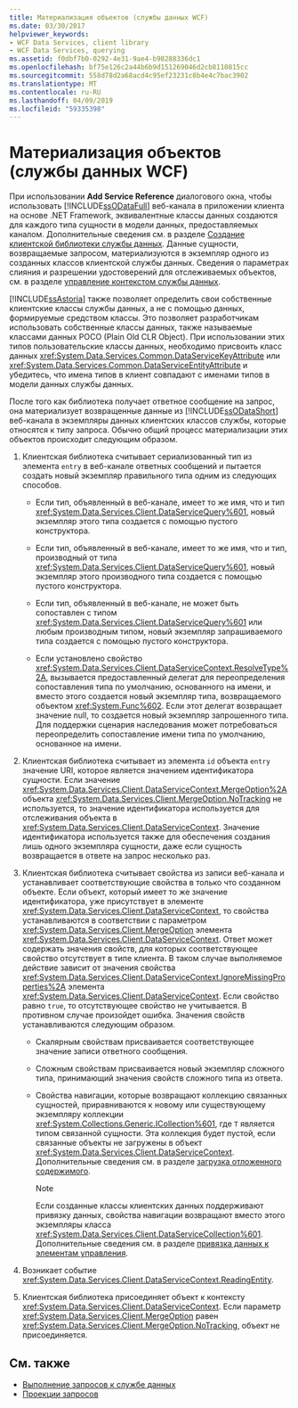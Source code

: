 ```yaml
---
title: Материализация объектов (службы данных WCF)
ms.date: 03/30/2017
helpviewer_keywords:
- WCF Data Services, client library
- WCF Data Services, querying
ms.assetid: f0dbf7b0-0292-4e31-9ae4-b98288336dc1
ms.openlocfilehash: bf75e126c2a44b6b9d151269046d2cb8110815cc
ms.sourcegitcommit: 558d78d2a68acd4c95ef23231c8b4e4c7bac3902
ms.translationtype: MT
ms.contentlocale: ru-RU
ms.lasthandoff: 04/09/2019
ms.locfileid: "59335398"
---
```

# <a name="object-materialization-wcf-data-services"></a>Материализация объектов (службы данных WCF)
При использовании **Add Service Reference** диалогового окна, чтобы использовать [!INCLUDE[ssODataFull](../../../../includes/ssodatafull-md.md)] веб-канала в приложении клиента на основе .NET Framework, эквивалентные классы данных создаются для каждого типа сущности в модели данных, предоставляемых каналом. Дополнительные сведения см. в разделе [Создание клиентской библиотеки службы данных](../../../../docs/framework/data/wcf/generating-the-data-service-client-library-wcf-data-services.md). Данные сущности, возвращаемые запросом, материализуются в экземпляр одного из созданных классов клиентской службы данных. Сведения о параметрах слияния и разрешении удостоверений для отслеживаемых объектов, см. в разделе [управление контекстом службы данных](../../../../docs/framework/data/wcf/managing-the-data-service-context-wcf-data-services.md).  
  
 [!INCLUDE[ssAstoria](../../../../includes/ssastoria-md.md)] также позволяет определить свои собственные клиентские классы службы данных, а не с помощью данных, формируемые средством классы. Это позволяет разработчикам использовать собственные классы данных, также называемые классами данных POCO (Plain Old CLR Object). При использовании этих типов пользовательские классы данных, необходимо присвоить класс данных <xref:System.Data.Services.Common.DataServiceKeyAttribute> или <xref:System.Data.Services.Common.DataServiceEntityAttribute> и убедитесь, что имена типов в клиент совпадают с именами типов в модели данных службы данных.  
  
 После того как библиотека получает ответное сообщение на запрос, она материализует возвращенные данные из [!INCLUDE[ssODataShort](../../../../includes/ssodatashort-md.md)] веб-канала в экземпляры данных клиентских классов службы, которые относятся к типу запроса. Обычно общий процесс материализации этих объектов происходит следующим образом.  
  
1. Клиентская библиотека считывает сериализованный тип из элемента `entry` в веб-канале ответных сообщений и пытается создать новый экземпляр правильного типа одним из следующих способов.  
  
    -   Если тип, объявленный в веб-канале, имеет то же имя, что и тип <xref:System.Data.Services.Client.DataServiceQuery%601>, новый экземпляр этого типа создается с помощью пустого конструктора.  
  
    -   Если тип, объявленный в веб-канале, имеет то же имя, что и тип, производный от типа <xref:System.Data.Services.Client.DataServiceQuery%601>, новый экземпляр этого производного типа создается с помощью пустого конструктора.  
  
    -   Если тип, объявленный в веб-канале, не может быть сопоставлен с типом <xref:System.Data.Services.Client.DataServiceQuery%601> или любым производным типом, новый экземпляр запрашиваемого типа создается с помощью пустого конструктора.  
  
    -   Если установлено свойство <xref:System.Data.Services.Client.DataServiceContext.ResolveType%2A>, вызывается предоставленный делегат для переопределения сопоставления типа по умолчанию, основанного на имени, и вместо этого создается новый экземпляр типа, возвращаемого объектом <xref:System.Func%602>. Если этот делегат возвращает значение null, то создается новый экземпляр запрошенного типа. Для поддержки сценария наследования может потребоваться переопределить сопоставление имени типа по умолчанию, основанное на имени.  
  
2. Клиентская библиотека считывает из элемента `id` объекта `entry` значение URI, которое является значением идентификатора сущности. Если значение <xref:System.Data.Services.Client.DataServiceContext.MergeOption%2A> объекта <xref:System.Data.Services.Client.MergeOption.NoTracking> не используется, то значение идентификатора используется для отслеживания объекта в <xref:System.Data.Services.Client.DataServiceContext>. Значение идентификатора используется также для обеспечения создания лишь одного экземпляра сущности, даже если сущность возвращается в ответе на запрос несколько раз.  
  
3. Клиентская библиотека считывает свойства из записи веб-канала и устанавливает соответствующие свойства в только что созданном объекте. Если объект, который имеет то же значение идентификатора, уже присутствует в элементе <xref:System.Data.Services.Client.DataServiceContext>, то свойства устанавливаются в соответствии с параметром <xref:System.Data.Services.Client.MergeOption> элемента <xref:System.Data.Services.Client.DataServiceContext>. Ответ может содержать значения свойств, для которых соответствующее свойство отсутствует в типе клиента. В таком случае выполняемое действие зависит от значения свойства <xref:System.Data.Services.Client.DataServiceContext.IgnoreMissingProperties%2A> элемента <xref:System.Data.Services.Client.DataServiceContext>. Если свойство равно `true`, то отсутствующее свойство не учитывается. В противном случае произойдет ошибка. Значения свойств устанавливаются следующим образом.  
  
    -   Скалярным свойствам присваивается соответствующее значение записи ответного сообщения.  
  
    -   Сложным свойствам присваивается новый экземпляр сложного типа, принимающий значения свойств сложного типа из ответа.  
  
    -   Свойства навигации, которые возвращают коллекцию связанных сущностей, приравниваются к новому или существующему экземпляру коллекции <xref:System.Collections.Generic.ICollection%601>, где `T` является типом связанной сущности. Эта коллекция будет пустой, если связанные объекты не загружены в объект <xref:System.Data.Services.Client.DataServiceContext>. Дополнительные сведения см. в разделе [загрузка отложенного содержимого](../../../../docs/framework/data/wcf/loading-deferred-content-wcf-data-services.md).  
  
        > [!NOTE]
        >  Если созданные классы клиентских данных поддерживают привязку данных, свойства навигации возвращают вместо этого экземпляры класса <xref:System.Data.Services.Client.DataServiceCollection%601>. Дополнительные сведения см. в разделе [привязка данных к элементам управления](../../../../docs/framework/data/wcf/binding-data-to-controls-wcf-data-services.md).  
  
4. Возникает событие <xref:System.Data.Services.Client.DataServiceContext.ReadingEntity>.  
  
5. Клиентская библиотека присоединяет объект к контексту <xref:System.Data.Services.Client.DataServiceContext>. Если параметр <xref:System.Data.Services.Client.MergeOption> равен <xref:System.Data.Services.Client.MergeOption.NoTracking>, объект не присоединяется.  
  
## <a name="see-also"></a>См. также

- [Выполнение запросов к службе данных](../../../../docs/framework/data/wcf/querying-the-data-service-wcf-data-services.md)
- [Проекции запросов](../../../../docs/framework/data/wcf/query-projections-wcf-data-services.md)
